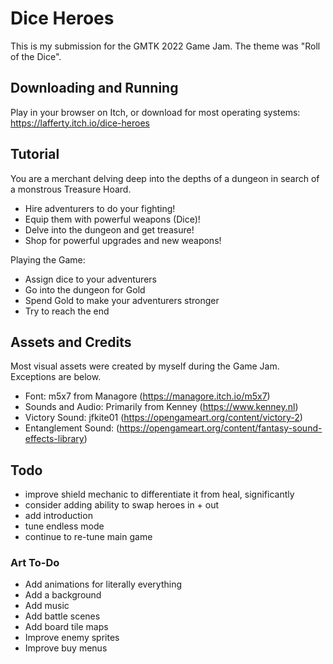 # Dice Heroes

This is my submission for the GMTK 2022 Game Jam. The theme was "Roll of the Dice".

## Downloading and Running

Play in your browser on Itch, or download for most operating systems: https://lafferty.itch.io/dice-heroes

## Tutorial

You are a merchant delving deep into the depths of a dungeon in search of a monstrous Treasure Hoard.

* Hire adventurers to do your fighting!
* Equip them with powerful weapons (Dice)!
* Delve into the dungeon and get treasure!
* Shop for powerful upgrades and new weapons!

Playing the Game:

* Assign dice to your adventurers
* Go into the dungeon for Gold
* Spend Gold to make your adventurers stronger
* Try to reach the end

## Assets and Credits

Most visual assets were created by myself during the Game Jam. Exceptions are below.

* Font: m5x7 from Managore (https://managore.itch.io/m5x7)
* Sounds and Audio: Primarily from Kenney (https://www.kenney.nl)
* Victory Sound: jfkite01 (https://opengameart.org/content/victory-2)
* Entanglement Sound: (https://opengameart.org/content/fantasy-sound-effects-library)

## Todo

* improve shield mechanic to differentiate it from heal, significantly
* consider adding ability to swap heroes in + out
* add introduction
* tune endless mode
* continue to re-tune main game

### Art To-Do

* Add animations for literally everything
* Add a background
* Add music
* Add battle scenes
* Add board tile maps
* Improve enemy sprites
* Improve buy menus